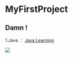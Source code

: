 # MyFirstProject
## Damn !

1.Java ： [Java Learning](https://github.com/Thankusorry/MyFirstProject/tree/Java-Learning)

![](http://sjg9t98lf.hn-bkt.clouddn.com/animation)
